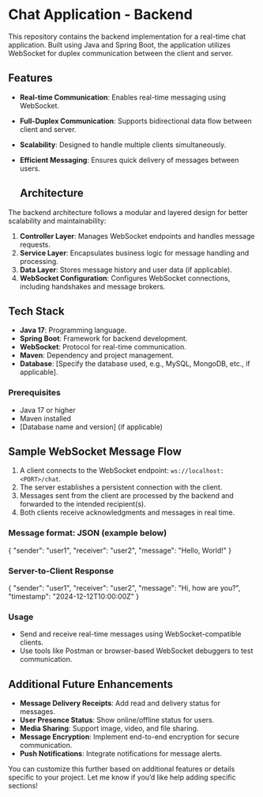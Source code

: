 # Chat Application - Backend
This repository contains the backend implementation for a real-time chat application. Built using Java and Spring Boot, 
the application utilizes WebSocket for duplex communication between the client and server.

## Features
- **Real-time Communication**: Enables real-time messaging using WebSocket.
- **Full-Duplex Communication**: Supports bidirectional data flow between client and server.
- **Scalability**: Designed to handle multiple clients simultaneously.
- **Efficient Messaging**: Ensures quick delivery of messages between users.

  ## Architecture
The backend architecture follows a modular and layered design for better scalability and maintainability:
1. **Controller Layer**: Manages WebSocket endpoints and handles message requests.
2. **Service Layer**: Encapsulates business logic for message handling and processing.
3. **Data Layer**: Stores message history and user data (if applicable).
4. **WebSocket Configuration**: Configures WebSocket connections, including handshakes and message brokers.

## Tech Stack
- **Java 17**: Programming language.
- **Spring Boot**: Framework for backend development.
- **WebSocket**: Protocol for real-time communication.
- **Maven**: Dependency and project management.
- **Database**: [Specify the database used, e.g., MySQL, MongoDB, etc., if applicable].

### Prerequisites
- Java 17 or higher
- Maven installed
- [Database name and version] (if applicable)

## Sample WebSocket Message Flow
1. A client connects to the WebSocket endpoint: `ws://localhost:<PORT>/chat`.
2. The server establishes a persistent connection with the client.
3. Messages sent from the client are processed by the backend and forwarded to the intended recipient(s).
4. Both clients receive acknowledgments and messages in real time.

### Message format: JSON (example below)
{
  "sender": "user1",
  "receiver": "user2",
  "message": "Hello, World!"
}

### Server-to-Client Response
{
  "sender": "user1",
  "receiver": "user2",
  "message": "Hi, how are you?",
  "timestamp": "2024-12-12T10:00:00Z"
}
### Usage
- Send and receive real-time messages using WebSocket-compatible clients.
- Use tools like Postman or browser-based WebSocket debuggers to test communication.

## Additional Future Enhancements
- **Message Delivery Receipts**: Add read and delivery status for messages.
- **User Presence Status**: Show online/offline status for users.
- **Media Sharing**: Support image, video, and file sharing.
- **Message Encryption**: Implement end-to-end encryption for secure communication.
- **Push Notifications**: Integrate notifications for message alerts.

You can customize this further based on additional features or details specific to your project. 
Let me know if you’d like help adding specific sections!

